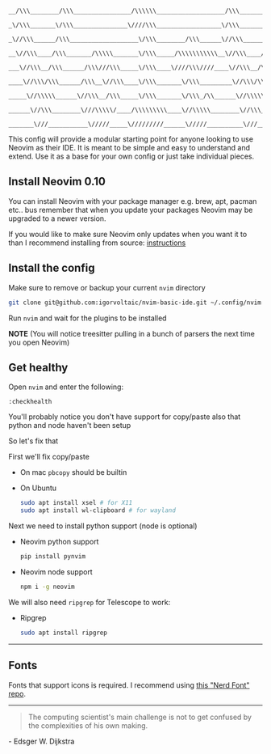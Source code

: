 ```
__/\\\________/\\\________________/\\\\\\___________________/\\\________/\\\___________________________        
 _\/\\\_______\/\\\_______________\////\\\__________________\/\\\_______\/\\\___________________________       
  _\//\\\______/\\\___________________\/\\\________/\\\______\//\\\______/\\\___/\\\_____________________      
   __\//\\\____/\\\_______/\\\\\_______\/\\\_____/\\\\\\\\\\\__\//\\\____/\\\___\///_____/\\\\\__/\\\\\___     
    ___\//\\\__/\\\______/\\\///\\\_____\/\\\____\////\\\////____\//\\\__/\\\_____/\\\__/\\\///\\\\\///\\\_    
     ____\//\\\/\\\______/\\\__\//\\\____\/\\\_______\/\\\_________\//\\\/\\\_____\/\\\_\/\\\_\//\\\__\/\\\_   
      _____\//\\\\\______\//\\\__/\\\_____\/\\\_______\/\\\_/\\______\//\\\\\______\/\\\_\/\\\__\/\\\__\/\\\_  
       ______\//\\\________\///\\\\\/____/\\\\\\\\\____\//\\\\\________\//\\\_______\/\\\_\/\\\__\/\\\__\/\\\_ 
        _______\///___________\/////_____\/////////______\/////__________\///________\///__\///___\///___\///__

```

This config will provide a modular starting point for anyone looking to use Neovim as their IDE. It is meant to be simple and easy to understand and extend. Use it as a base for your own config or just take individual pieces.

## Install Neovim 0.10

You can install Neovim with your package manager e.g. brew, apt, pacman etc.. bus remember that when you update your packages Neovim may be upgraded to a newer version.

If you would like to make sure Neovim only updates when you want it to than I recommend installing from source: [instructions](https://github.com/neovim/neovim/wiki/Installing-Neovim#install-from-source)

## Install the config

Make sure to remove or backup your current `nvim` directory

```sh
git clone git@github.com:igorvoltaic/nvim-basic-ide.git ~/.config/nvim
```

Run `nvim` and wait for the plugins to be installed

**NOTE** (You will notice treesitter pulling in a bunch of parsers the next time you open Neovim)

## Get healthy

Open `nvim` and enter the following:

```
:checkhealth
```

You'll probably notice you don't have support for copy/paste also that python and node haven't been setup

So let's fix that

First we'll fix copy/paste

- On mac `pbcopy` should be builtin

- On Ubuntu

  ```sh
  sudo apt install xsel # for X11
  sudo apt install wl-clipboard # for wayland
  ```

Next we need to install python support (node is optional)

- Neovim python support

  ```sh
  pip install pynvim
  ```

- Neovim node support

  ```sh
  npm i -g neovim
  ```

We will also need `ripgrep` for Telescope to work:

- Ripgrep

  ```sh
  sudo apt install ripgrep
  ```

---

## Fonts

Fonts that support icons is required. I recommend using [this "Nerd Font" repo](https://github.com/ronniedroid/getnf).


---

> The computing scientist's main challenge is not to get confused by the complexities of his own making.

\- Edsger W. Dijkstra
